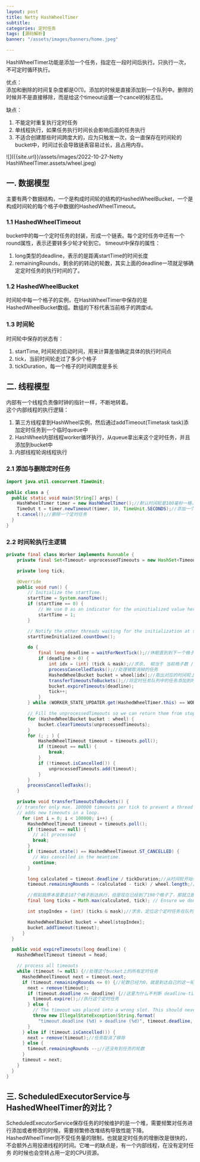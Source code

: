 ```yaml
---
layout: post
title: Netty HashWheelTimer
subtitle:
categories: 定时任务
tags: [源码解析]
banner: "/assets/images/banners/home.jpeg"

---
```


HashWheelTimer功能是添加一个任务，指定在一段时间后执行。只执行一次，不可定时循环执行。

优点：<br>
添加和删除的时间复杂度都是O(1)。添加的时候是直接添加到一个队列中。删除的时候并不是直接移除，而是给这个timeout设置一个cancel的标志位。

缺点：<br>
1. 不能定时重复执行定时任务
2. 单线程执行，如果任务执行时间长会影响后面的任务执行
3. 不适合创建那些时间跨度大的，应为只触发一次，会一直保存在时间轮的bucket中，时间过长会导致链表容易过长，且占用内存。


 ![]({{site.url}}/assets/images/2022-10-27-Netty HashWheelTimer.assets/wheel.jpeg)



## 一. **数据模型**

主要有两个数据结构，一个是构成时间轮的结构的HashedWheelBucket，一个是构成时间轮的每个格子中数据的HashedWheelTimeout。

### 1.1 **HashedWheelTimeout**
bucket中的每一个定时任务的封装，形成一个链表。每个定时任务中还有一个round属性，表示还要转多少轮才轮到它。
timeout中保存的属性：
1. long类型的deadline，表示的是距离startTime的时间长度
2. remainingRounds，剩余的的转动的轮数，其实上面的deadline一项就足够确定定时任务的执行时间的了。

### 1.2 **HashedWheelBucket**
时间轮中每一个格子的实例，在HashWheelTimer中保存的是HashedWheelBucket数组。数组的下标代表当前格子的跨度id。

### 1.3 **时间轮**
时间轮中保存的状态有：
1. startTime, 时间轮的启动时间，用来计算差值确定具体的执行时间点
2. tick，当前时间轮走过了多少个格子
3. tickDuration，每一个格子的时间跨度是多长




## 二. **线程模型**
内部有一个线程负责像时钟的指针一样，不断地转着。<br>
这个内部线程的执行逻辑：<br>
1. 第三方线程拿到HashWheel实例，然后通过addTimeout(Timetask task)添加定时任务到一个临时queue中
2. HashWheel内部线程worker循环执行，从queue拿出来这个定时任务，并且添加到bucket中
3. 内部线程轮询线程执行


### **2.1 添加与删除定时任务**

```java
import java.util.concurrent.TimeUnit;

public class a {
  public static void main(String[] args) {
    HashWheelTimer timer = new HashWheelTimer();//默认时间轮是100毫秒一格，512格
    TimeOut t = timer.newTimeout(timer, 10, TimeUnit.SECONDS);//添加一个十秒钟后执行的定时任务
    t.cancel();//删除一个定时任务
  }
}

```



### **2.2 时间轮执行主逻辑**
```java
private final class Worker implements Runnable {
    private final Set<Timeout> unprocessedTimeouts = new HashSet<Timeout>();

    private long tick;

    @Override
    public void run() {
        // Initialize the startTime.
        startTime = System.nanoTime();
        if (startTime == 0) {
            // We use 0 as an indicator for the uninitialized value here, so make sure it's not 0 when initialized.
            startTime = 1;
        }

        // Notify the other threads waiting for the initialization at start().
        startTimeInitialized.countDown();

        do {
            final long deadline = waitForNextTick();//休眠直到到下一个格子，返回醒来后的格子时间与时间轮开始时间的时间差
            if (deadline > 0) {
                int idx = (int) (tick & mask);//求余， 相当于 当前格子数 / 时间轮、定位出当前的格子数处于时间轮的哪个位置
                processCancelledTasks();//处理被取消掉的任务
                HashedWheelBucket bucket = wheel[idx];//取出对应的时间轮上的定时任务联表
                transferTimeoutsToBuckets();//将定时任务队列中的任务添加到时间轮中
                bucket.expireTimeouts(deadline);
                tick++;
            }
        } while (WORKER_STATE_UPDATER.get(HashedWheelTimer.this) == WORKER_STATE_STARTED);

        // Fill the unprocessedTimeouts so we can return them from stop() method.
        for (HashedWheelBucket bucket : wheel) {
            bucket.clearTimeouts(unprocessedTimeouts);
        }
        for (; ; ) {
            HashedWheelTimeout timeout = timeouts.poll();
            if (timeout == null) {
                break;
            }
            if (!timeout.isCancelled()) {
                unprocessedTimeouts.add(timeout);
            }
        }
        processCancelledTasks();
    }

    private void transferTimeoutsToBuckets() {
    // transfer only max. 100000 timeouts per tick to prevent a thread to stale the workerThread when it just
    // adds new timeouts in a loop.
      for (int i = 0; i < 100000; i++) {
        HashedWheelTimeout timeout = timeouts.poll();
        if (timeout == null) {
          // all processed
          break;
        }
        if (timeout.state() == HashedWheelTimeout.ST_CANCELLED) {
          // Was cancelled in the meantime.
          continue;
        }

        long calculated = timeout.deadline / tickDuration;//从时间轮开始转动到现在一共要走多少个格子才会触发这个timeout任务
        timeout.remainingRounds = (calculated - tick) / wheel.length;//设置这个定时任务从当前开始还要走多少轮，tick表示时间轮转动到现在已经走了多少个格子了

        //假如我原本是要走187个格子到达执行，但是现在已经到了190个格子了，那就立即把这个定时任务放到当前这个190的格子进行触发
        final long ticks = Math.max(calculated, tick); // Ensure we don't schedule for past.

        int stopIndex = (int) (ticks & mask);//求余，定位这个定时任务在队列中的位置

        HashedWheelBucket bucket = wheel[stopIndex];
        bucket.addTimeout(timeout);
      }
  }

  public void expireTimeouts(long deadline) {
    HashedWheelTimeout timeout = head;

    // process all timeouts
    while (timeout != null) {//处理这个bucket上的所有定时任务
      HashedWheelTimeout next = timeout.next;
      if (timeout.remainingRounds <= 0) {//轮数已经为0，就是到达自己的这一轮了
        next = remove(timeout);
        if (timeout.deadline <= deadline) {//这里为什么不判断 deadline-timeout.deadline<tickDurtion呢？这样能严格判断这个定时任务是出于这个格子中的。这里实际是考虑到前面的，过了自己执行格子的任务，能够马上执行
          timeout.expire();//执行这个定时任务
        } else {
          // The timeout was placed into a wrong slot. This should never happen.
          throw new IllegalStateException(String.format(
            "timeout.deadline (%d) > deadline (%d)", timeout.deadline, deadline));
        }
      } else if (timeout.isCancelled()) {
        next = remove(timeout);//任务取消了移除
      } else {
        timeout.remainingRounds --;//还没有到任务的轮数
      }
      timeout = next;
    }
  }
}
```

## **三. ScheduledExecutorService与HashedWheelTimer的对比？**
ScheduledExecutorService保存任务的时候维护的是一个堆，需要频繁对任务进行添加或者修改的时候，需要频繁修改堆结构导致性能下降。
HashedWheelTimer则不受任务量的限制，也就是定时任务的增删改是很快的，不会额外占用投递线程的时间。它唯一的缺点是，有一个内部线程，在没有定时任务
的时候也会空转占用一定的CPU资源。
